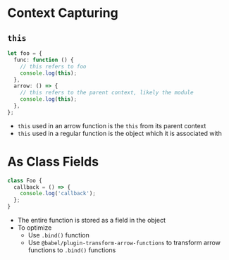 # Context Capturing

## `this`

```ts
let foo = {
  func: function () {
    // this refers to foo
    console.log(this);
  },
  arrow: () => {
    // this refers to the parent context, likely the module
    console.log(this);
  },
};
```

- `this` used in an arrow function is the `this` from its parent context
- `this` used in a regular function is the object which it is associated with

# As Class Fields

```ts
class Foo {
  callback = () => {
    console.log('callback');
  };
}
```

- The entire function is stored as a field in the object
- To optimize
  - Use `.bind()` function
  - Use `@babel/plugin-transform-arrow-functions` to transform arrow functions
    to `.bind()` functions
